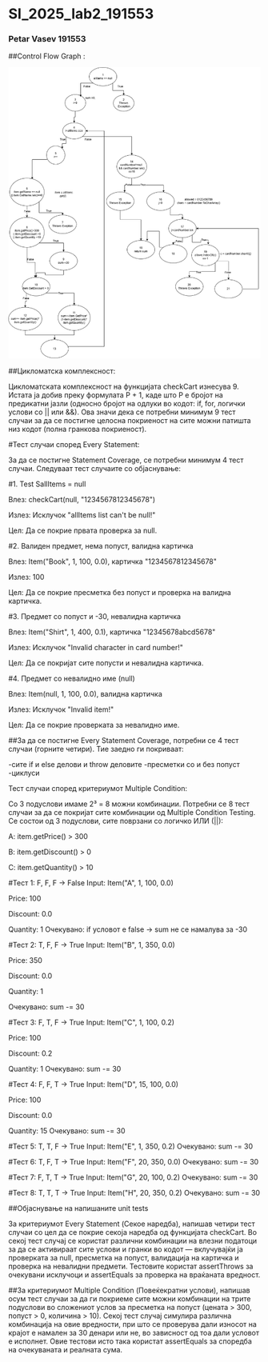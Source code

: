 # SI_2025_lab2_191553

### Petar Vasev 191553

##Control Flow Graph :

![alt text](Lab2FlowDiagram.png)

##Цикломатска комплексност:

Цикломатската комплексност на функцијата checkCart изнесува 9. Истата ја добив преку формулата P + 1,
каде што P е бројот на предикатни јазли (односно бројот на одлуки во кодот: if, for, логички услови со || или &&).
Ова значи дека се потребни минимум 9 тест случаи за да се постигне целосна покриеност на сите можни патишта низ кодот (полна гранкова покриеност).

#Тест случаи според Every Statement:

За да се постигне Statement Coverage, се потребни минимум 4 тест случаи. Следуваат тест случаите со објаснување:

#1. Test SallItems = null

Влез: checkCart(null, "1234567812345678")

Излез: Исклучок "allItems list can't be null!"

Цел: Да се покрие првата проверка за null.

#2. Валиден предмет, нема попуст, валидна картичка

Влез: Item("Book", 1, 100, 0.0), картичка "1234567812345678"

Излез: 100

Цел: Да се покрие пресметка без попуст и проверка на валидна картичка.

#3. Предмет со попуст и -30, невалидна картичка

Влез: Item("Shirt", 1, 400, 0.1), картичка "12345678abcd5678"

Излез: Исклучок "Invalid character in card number!"

Цел: Да се покријат сите попусти и невалидна картичка.

#4. Предмет со невалидно име (null)

Влез: Item(null, 1, 100, 0.0), валидна картичка

Излез: Исклучок "Invalid item!"

Цел: Да се покрие проверката за невалидно име.

##За да се постигне Every Statement Coverage, потребни се 4 тест случаи (горните четири). Тие заедно ги покриваат:

-сите if и else делови  и throw деловите
-пресметки со и без попуст 
-циклуси

Тест случаи според критериумот Multiple Condition:

Со 3 подуслови имаме 2³ = 8 можни комбинации. Потребни се 8 тест случаи за да се покријат сите комбинации од Multiple Condition Testing.
Се состои од 3 подуслови, сите поврзани со логичко ИЛИ (||):

A: item.getPrice() > 300

B: item.getDiscount() > 0

C: item.getQuantity() > 10

#Тест 1: F, F, F → False
Input: Item("A", 1, 100, 0.0)

Price: 100 

Discount: 0.0 

Quantity: 1 
Очекувано: if условот е false → sum не се намалува за -30

#Тест 2: T, F, F → True
Input: Item("B", 1, 350, 0.0)

Price: 350 

Discount: 0.0 

Quantity: 1 

Очекувано: sum -= 30

#Тест 3: F, T, F → True
Input: Item("C", 1, 100, 0.2)

Price: 100 

Discount: 0.2

Quantity: 1 
Очекувано: sum -= 30

#Тест 4: F, F, T → True
Input: Item("D", 15, 100, 0.0)

Price: 100 

Discount: 0.0 

Quantity: 15 
Очекувано: sum -= 30

#Тест 5: T, T, F → True
Input: Item("E", 1, 350, 0.2)
Очекувано: sum -= 30

#Тест 6: T, F, T → True
Input: Item("F", 20, 350, 0.0)
Очекувано: sum -= 30

#Тест 7: F, T, T → True
Input: Item("G", 20, 100, 0.2)
Очекувано: sum -= 30

#Тест 8: T, T, T → True
Input: Item("H", 20, 350, 0.2)
Очекувано: sum -= 30

##Објаснување на напишаните unit tests

За критериумот Every Statement (Секое наредба), напишав четири тест случаи со цел да се покрие секоја наредба од функцијата checkCart.
Во секој тест случај се користат различни комбинации на влезни податоци за да се активираат сите услови и гранки во кодот — вклучувајќи ја проверката за null,
пресметка на попуст, валидација на картичка и проверка на невалидни предмети. Тестовите користат assertThrows за очекувани исклучоци и assertEquals за проверка на враќаната вредност.

##За критериумот Multiple Condition (Повеќекратни услови),
напишав осум тест случаи за да ги покриеме сите можни комбинации на трите подуслови во сложениот услов за пресметка на попуст (цената > 300, попуст > 0,
количина > 10). Секој тест случај симулира различна комбинација на овие вредности, при што се проверува дали износот на крајот е намален за 30 денари или не,
во зависност од тоа дали условот е исполнет. Овие тестови исто така користат assertEquals за споредба на очекуваната и реалната сума.
